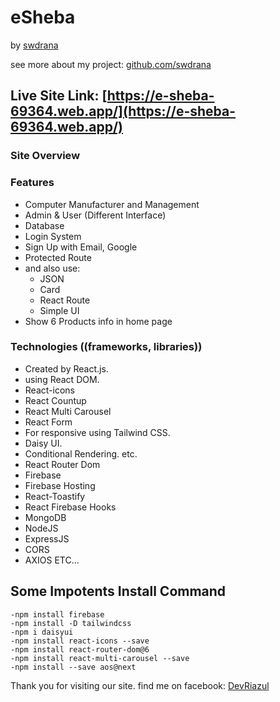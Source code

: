 # eSheba
by [swdrana](https://www.facebook.com/devriazul)

see more about my project: [github.com/swdrana](https://www.github.com/devriazul)
## Live Site Link: [https://e-sheba-69364.web.app/](https://e-sheba-69364.web.app/)

### Site Overview

### Features
- Computer Manufacturer and Management
- Admin & User (Different Interface)
- Database
- Login System
- Sign Up with Email, Google
- Protected Route
- and also use:
  - JSON
  - Card
  - React Route
  - Simple UI
- Show 6 Products info in home page

### Technologies ((frameworks, libraries))
- Created by React.js.
- using React DOM.
- React-icons
- React Countup
- React Multi Carousel
- React Form
- For responsive using Tailwind CSS.
- Daisy UI.
- Conditional Rendering. etc.
- React Router Dom
- Firebase
- Firebase Hosting
- React-Toastify
- React Firebase Hooks
- MongoDB
- NodeJS
- ExpressJS
- CORS
- AXIOS
ETC...

## Some Impotents Install Command
    -npm install firebase
    -npm install -D tailwindcss
    -npm i daisyui
    -npm install react-icons --save
    -npm install react-router-dom@6
    -npm install react-multi-carousel --save
    -npm install --save aos@next

Thank you for visiting our site.
find me on facebook: [DevRiazul](https://www.facebook.com/devriazul)  
    

